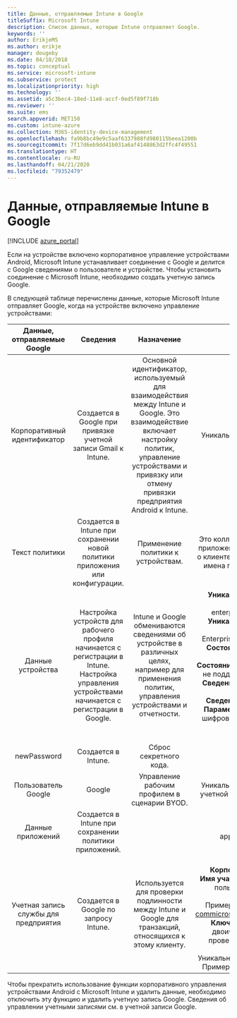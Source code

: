 ```yaml
---
title: Данные, отправляемые Intune в Google
titleSuffix: Microsoft Intune
description: Список данных, которые Intune отправляет Google.
keywords: ''
author: ErikjeMS
ms.author: erikje
manager: dougeby
ms.date: 04/18/2018
ms.topic: conceptual
ms.service: microsoft-intune
ms.subservice: protect
ms.localizationpriority: high
ms.technology: ''
ms.assetid: a5c3bec4-18ed-11e8-accf-0ed5f89f718b
ms.reviewer: ''
ms.suite: ems
search.appverid: MET150
ms.custom: intune-azure
ms.collection: M365-identity-device-management
ms.openlocfilehash: fa9b8bc49e9c5aaf6337988fd980115beea1200b
ms.sourcegitcommit: 7f17d6eb9dd41b031a6af4148863d2ffc4f49551
ms.translationtype: HT
ms.contentlocale: ru-RU
ms.lasthandoff: 04/21/2020
ms.locfileid: "79352479"
---
```

# <a name="data-intune-sends-to-google"></a>Данные, отправляемые Intune в Google

[!INCLUDE [azure_portal](../includes/azure_portal.md)]

Если на устройстве включено корпоративное управление устройствами Android, Microsoft Intune устанавливает соединение с Google и делится с Google сведениями о пользователе и устройстве. Чтобы установить соединение с Microsoft Intune, необходимо создать учетную запись Google.

В следующей таблице перечислены данные, которые Microsoft Intune отправляет Google, когда на устройстве включено управление устройствами:


| Данные, отправляемые Google | Сведения | Назначение | Пример |
|:---:|:---:|:---:|:---:|
| Корпоративный идентификатор | Создается в Google при привязке учетной записи Gmail к Intune. | Основной идентификатор, используемый для взаимодействия между Intune и Google.  Это взаимодействие включает настройку политик, управление устройствами и привязку или отмену привязки предприятия Android к Intune. | Уникальный идентификатор, пример формата: LC04eik8a6 |
| Текст политики | Создается в Intune при сохранении новой политики приложения или конфигурации. | Применение политики к устройствам. | Это коллекция всех настроенных параметров для политики приложения или конфигурации. Может содержать сведения о клиенте, если они указаны в политике, например имя сети, имена приложений и параметры отдельных приложений. |
| Данные устройства | Настройка устройств для рабочего профиля начинается с регистрации в Intune. Настройка управления устройствами начинается с регистрации в Google. | Intune и Google обмениваются сведениями об устройстве в различных целях, например для применения политик, управления устройствами и отчетности. | **Уникальный идентификатор для обозначения имени устройства.** Пример: enterprises/LC04ebru7b/devices/3592d971168f9ae4<br>**Уникальный идентификатор для обозначения имени пользователя.** Пример: Enterprises/LC04ebru7b/users/116838519924207449711<br>**Состояние устройства.** Примеры: активно, отключено, подготовка.<br>**Состояния соответствия требованиям.** Примеры: параметр не поддерживается, отсутствуют требуемые приложения<br>**Сведения о программе.** Примеры: версии программного обеспечения и уровень обновления.<br>**Сведения о сети.** Примеры: IMEI, MEID, WifiMacAddress<br>**Параметры устройства.** Примеры: сведения об уровнях шифрования и допустимости неизвестных приложений на устройстве.<br> Ниже приведен пример сообщения JSON. |
| newPassword | Создается в Intune. | Сброс секретного кода. | Строка с новым паролем. |
| Пользователь Google | Google | Управление рабочим профилем в сценарии BYOD. | Уникальный идентификатор для обозначения привязанной учетной записи Gmail. Пример: 114223373813435875042 |
| Данные приложений | Создается в Intune при сохранении политики приложений. |  | Строка имени приложения. Пример: app:com.microsoft.windowsintune.companyportal |
| Учетная запись службы для предприятия | Создается в Google по запросу Intune. | Используется для проверки подлинности между Intune и Google для транзакций, относящихся к этому клиенту. | Состоит из нескольких частей:<br> **Корпоративный идентификатор**: как описано ранее.<br>**Имя участника-пользователя**: созданное имя участника-пользователя, которое используется для проверки подлинности от имени клиента.<br>Пример: w49d77900526190e26708c31c9e8a0@pfwp-commicrosoftonedfmdm2.google.com.iam.gserviceaccount.com<br>**Ключ**: зашифрованный в кодировке Base64 большой двоичный объект, который используется в запросах проверки подлинности, хранится в службе и выглядит следующим образом:<br> Уникальный идентификатор для обозначения ключа клиента<br>Пример: a70d4d53eefbd781ce7ad6a6495c65eb15e74f1f |


Чтобы прекратить использование функции корпоративного управления устройствами Android с Microsoft Intune и удалить данные, необходимо отключить эту функцию и удалить учетную запись Google. Сведения об управлении учетными записями см. в учетной записи Google.


